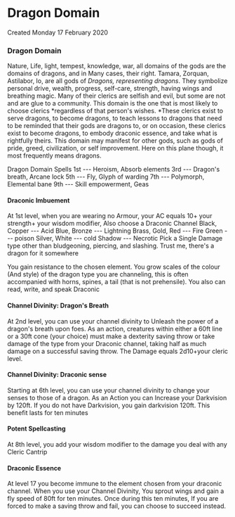 # Dragon Domain
Created Monday 17 February 2020



### Dragon Domain
Nature, Life, light, tempest, knowledge, war, all domains of the gods are the domains of dragons, and in Many cases, their right. Tamara, Zorquan, Astilabor, Io, are all gods of *Dragons, representing dragons*.  They symbolize personal drive, wealth, progress, self-care, strength, having wings and breathing magic.  Many of their clerics are selfish and evil, but some are not and are glue to a community. This domain is the one that is most likely to choose clerics *regardless of that person's wishes. *These clerics exist to serve dragons, to become dragons, to teach lessons to dragons that need to be reminded that their gods are dragons to, or on occasion, these clerics exist to become dragons, to embody draconic essence, and take what is rightfully theirs. This domain may manifest for other gods, such as gods of pride, greed, civilization, or self improvement. Here on this plane though, it most frequently means dragons.

Dragon Domain Spells
1st --- Heroism, Absorb elements
3rd --- Dragon's breath, Arcane lock
5th --- Fly, Glyph of warding
7th --- Polymorph, Elemental bane
9th --- Skill empowerment, Geas

#### Draconic Imbuement
At 1st level, when you are wearing no Armour, your AC equals 10+ your strength+ your wisdom modifier, Also choose a Draconic Channel
Black, Copper --- Acid
Blue, Bronze --- Lightning
Brass, Gold, Red --- Fire 
Green --- poison 
Silver, White --- cold
Shadow --- Necrotic
Pick a Single Damage type other than bludgeoning, piercing, and slashing. Trust me, there's a dragon for it somewhere
	
You gain resistance to the chosen element. You grow scales of the colour (And style) of the dragon type you are channeling, this is often accompanied with horns, spines, a tail (that is not prehensile). You also can read, write, and speak Draconic
	



#### Channel Divinity: Dragon's Breath
 At 2nd level, you can use your channel divinity to Unleash the power of a dragon's breath upon foes. As an action, creatures within either a 60ft line or a 30ft cone (your choice) must make a dexterity saving throw or take damage of the type from your Draconic channel, taking half as much damage on a successful saving throw. The Damage equals 2d10+your cleric level.
	

#### Channel Divinity: Draconic sense
Starting at 6th level, you can use your channel divinity to change your senses to those of a dragon. As an Action you can Increase your Darkvision by 120ft. If you do not have Darkvision, you gain darkvision 120ft. This benefit lasts for ten minutes
	

#### Potent Spellcasting
At 8th level, you add your wisdom modifier to the damage you deal with any Cleric Cantrip


#### Draconic Essence
At level 17 you become immune to the element chosen from your draconic channel. When you use your Channel Divinity, You sprout wings  and gain a fly speed of 80ft for ten minutes. Once during this ten minutes, If you are forced to make a saving throw and fail, you can choose to succeed instead. 


